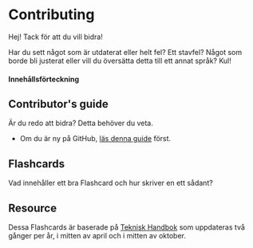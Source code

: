 # Contributing

Hej! Tack för att du vill bidra!

Har du sett något som är utdaterat eller helt fel? Ett stavfel? Något som borde bli justerat eller vill du översätta detta till ett annat språk? Kul! 

#### Innehållsförteckning

## Contributor's guide

Är du redo att bidra? Detta behöver du veta.

- Om du är ny på GitHub, [läs denna guide](https://guides.github.com/activities/contributing-to-open-source/) först.

## Flashcards

Vad innehåller ett bra Flashcard och hur skriver en ett sådant?

## Resource

Dessa Flashcards är baserade på [Teknisk Handbok](https://tekniskhandbok.goteborg.se) som uppdateras två gånger per år, i mitten av april och i mitten av oktober.
